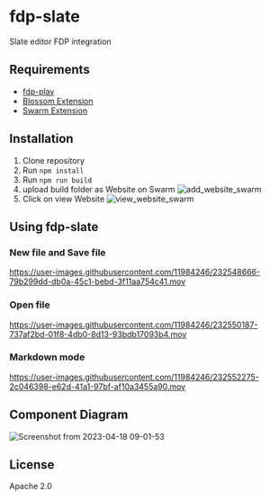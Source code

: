 # fdp-slate

Slate editor FDP integration

## Requirements

-   [fdp-play](https://github.com/fairDataSociety/fdp-play)
-   [Blossom Extension](https://github.com/fairDataSociety/blossom)
-   [Swarm Extension](https://chrome.google.com/webstore/detail/ethereum-swarm-extension/afpgelfcknfbbfnipnomfdbbnbbemnia)

## Installation

1. Clone repository
2. Run `npm install`
3. Run `npm run build`
4. upload build folder as Website on Swarm
   ![add_website_swarm](https://user-images.githubusercontent.com/11984246/232548763-c8d9f9ef-8b3b-4abe-bcda-f47e5281ab55.png)
5. Click on view Website
   ![view_website_swarm](https://user-images.githubusercontent.com/11984246/232548858-019a8c29-ad0c-4327-a3f6-2f2842c367b9.png)

## Using fdp-slate

### New file and Save file
https://user-images.githubusercontent.com/11984246/232548666-79b299dd-db0a-45c1-bebd-3f11aa754c41.mov

### Open file
https://user-images.githubusercontent.com/11984246/232550187-737af2bd-01f8-4db0-8d13-93bdb17093b4.mov

### Markdown mode
https://user-images.githubusercontent.com/11984246/232552275-2c046398-e62d-41a1-97bf-af10a3455a90.mov



## Component Diagram
![Screenshot from 2023-04-18 09-01-53](https://user-images.githubusercontent.com/1248071/232802205-6c1798ee-6fa6-4083-923b-a5766f56537c.png)

## License

Apache 2.0
